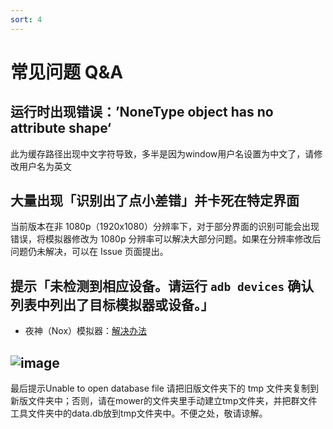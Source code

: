 ```yaml
---
sort: 4
---
```

# 常见问题 Q&A

## 运行时出现错误：’NoneType object has no attribute shape‘

此为缓存路径出现中文字符导致，多半是因为window用户名设置为中文了，请修改用户名为英文

## 大量出现「识别出了点小差错」并卡死在特定界面

当前版本在非 1080p（1920x1080）分辨率下，对于部分界面的识别可能会出现错误，将模拟器修改为 1080p 分辨率可以解决大部分问题。如果在分辨率修改后问题仍未解决，可以在 Issue 页面提出。

## 提示「未检测到相应设备。请运行 `adb devices` 确认列表中列出了目标模拟器或设备。」

- 夜神（Nox）模拟器：[解决办法](https://github.com/Konano/arknights-mower/issues/117#issuecomment-1118447644)

## ![image](https://github.com/ArkMowers/arknights-mower/assets/33809511/fe6eafd6-280b-444c-b4e3-630496a0d5a4) 
 最后提示Unable to open database file 
 请把旧版文件夹下的 tmp 文件夹复制到新版文件夹中；否则，请在mower的文件夹里手动建立tmp文件夹，并把群文件工具文件夹中的data.db放到tmp文件夹中。不便之处，敬请谅解。




